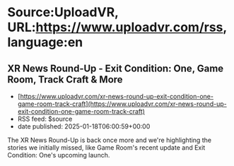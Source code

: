 # Source:UploadVR, URL:https://www.uploadvr.com/rss, language:en

## XR News Round-Up - Exit Condition: One, Game Room, Track Craft &amp; More
 - [https://www.uploadvr.com/xr-news-round-up-exit-condition-one-game-room-track-craft](https://www.uploadvr.com/xr-news-round-up-exit-condition-one-game-room-track-craft)
 - RSS feed: $source
 - date published: 2025-01-18T06:00:59+00:00

The XR News Round-Up is back once more and we&#39;re highlighting the stories we initially missed, like Game Room&#39;s recent update and Exit Condition: One&#39;s upcoming launch.

